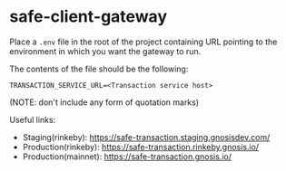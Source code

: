 # safe-client-gateway

Place a `.env` file in the root of the project containing URL pointing to the environment in which you want the gateway to run.

The contents of the file should be the following:

```
TRANSACTION_SERVICE_URL=<Transaction service host>
``` 

(NOTE: don't include any form of quotation marks)

Useful links:
- Staging(rinkeby): https://safe-transaction.staging.gnosisdev.com/
- Production(rinkeby): https://safe-transaction.rinkeby.gnosis.io/
- Production(mainnet): https://safe-transaction.gnosis.io/